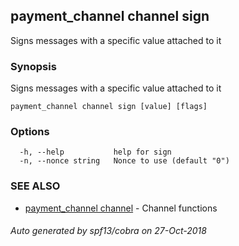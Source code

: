 ## payment_channel channel sign

Signs messages with a specific value attached to it

### Synopsis

Signs messages with a specific value attached to it

```
payment_channel channel sign [value] [flags]
```

### Options

```
  -h, --help           help for sign
  -n, --nonce string   Nonce to use (default "0")
```

### SEE ALSO

* [payment_channel channel](payment_channel_channel.md)	 - Channel functions

###### Auto generated by spf13/cobra on 27-Oct-2018
